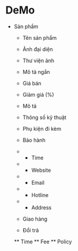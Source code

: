 # DeMo

* Sản phẩm
  * Tên sản phẩm
  * Ảnh đại diện
  * Thư viện ảnh
  * Mô tả ngắn
  * Giá bán
  * Giảm giá (%)
  * Mô tả
  * Thông số kỹ thuật
  * Phụ kiện đi kèm
  * Bảo hành
  
   * * Time
   * * Website
   * * Email
   * * Hotline
   * * Address
  * Giao hàng
  * Đổi trả
  
   ** Time
   ** Fee
   ** Policy

